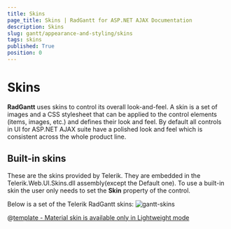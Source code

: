 ```yaml
---
title: Skins
page_title: Skins | RadGantt for ASP.NET AJAX Documentation
description: Skins
slug: gantt/appearance-and-styling/skins
tags: skins
published: True
position: 0
---
```


# Skins

**RadGantt** uses skins to control its overall look-and-feel. A skin is a set of images and a CSS stylesheet that can be applied to the control elements (items, images, etc.) and defines their look and feel. By default all controls in UI for ASP.NET AJAX suite have a polished look and feel which is consistent across the whole product line.

## Built-in skins

These are the skins provided by Telerik. They are embedded in the Telerik.Web.UI.Skins.dll assembly(except the Default one). To use a built-in skin the user only needs to set the **Skin** property of the control.

Below is a set of the Telerik RadGantt skins:
![gantt-skins](images/gantt-skins.png) 


 @[template - Material skin is available only in Lightweight mode](/_templates/common/skins-notes.md#material-only-in-lightweight) 



